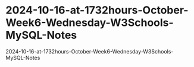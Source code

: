 # 2024-10-16-at-1732hours-October-Week6-Wednesday-W3Schools-MySQL-Notes
2024-10-16-at-1732hours-October-Week6-Wednesday-W3Schools-MySQL-Notes
